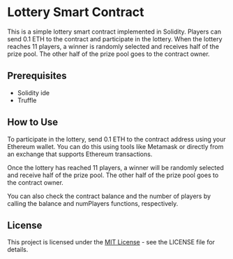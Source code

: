 # Lottery Smart Contract

This is a simple lottery smart contract implemented in Solidity. Players can send 0.1 ETH to the contract and participate in the lottery. When the lottery reaches 11 players, a winner is randomly selected and receives half of the prize pool. The other half of the prize pool goes to the contract owner.

## Prerequisites

- Solidity ide
- Truffle

## How to Use
  
To participate in the lottery, send 0.1 ETH to the contract address using your Ethereum wallet. You can do this using tools like Metamask or directly from an exchange that supports Ethereum transactions.

Once the lottery has reached 11 players, a winner will be randomly selected and receive half of the prize pool. The other half of the prize pool goes to the contract owner.

You can also check the contract balance and the number of players by calling the balance and numPlayers functions, respectively.

## License
This project is licensed under the [MIT License](https://github.com/git/git-scm.com/blob/main/MIT-LICENSE.txt) - see the LICENSE file for details.
